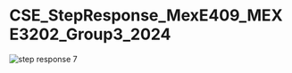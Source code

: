 # CSE_StepResponse_MexE409_MEXE3202_Group3_2024




![step response 7](https://github.com/KanFudz/CSE_StepResponse_MexE409_MEXE3202_Group3_2024/assets/157684612/4b6d1a15-7803-4dcd-9a31-eb250cbdfaec)
